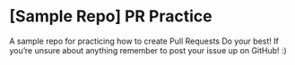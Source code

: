 # [Sample Repo] PR Practice
A sample repo for practicing how to create Pull Requests
Do your best!
If you’re unsure about anything remember to post your issue up on GitHub! :)